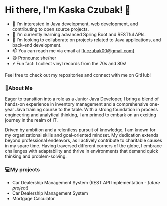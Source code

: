 # Hi there, I'm Kaska Czubak! 👋

- 👀 I’m interested in Java development, web development, and contributing to open source projects.
- 🌱 I’m currently learning advanced Spring Boot and RESTful APIs.
- 💞️ I’m looking to collaborate on projects related to Java applications, and back-end development.
- 📫 You can reach me via email at [k.czubak00@gmail.com].
- 😄 Pronouns: she/her
- ⚡ Fun fact: I collect vinyl records from the 70s and 80s!

Feel free to check out my repositories and connect with me on GitHub!

### 🚀About Me
Eager to transition into a role as a Junior Java Developer, I bring a blend of hands-on experience in inventory management and a comprehensive one-year Java training course to the table. 
With a strong foundation in process engineering and analytical thinking, I am primed to embark on an exciting journey in the realm of IT. 

Driven by ambition and a relentless pursuit of knowledge, I am known for my organizational skills and goal-oriented mindset. My dedication extends beyond professional endeavors, as I actively contribute to charitable causes in my spare time. Having traversed different corners of the globe, I embrace challenges with adaptability and thrive in environments that demand quick thinking and problem-solving.

### 💻My projects
* Car Dealership Management System (REST API Implementation - _future project_)
* Car Dealership Management System
* Mortgage Calculator

